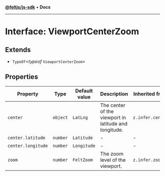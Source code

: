 [**@feltjs/js-sdk**](../../README.md) • **Docs**

***

# Interface: ViewportCenterZoom

## Extends

- `TypeOf`\<*typeof* `ViewportCenterZoom`\>

## Properties

| Property | Type | Default value | Description | Inherited from |
| ------ | ------ | ------ | ------ | ------ |
| `center` | `object` | `LatLng` | The center of the viewport in latitude and longitude. | `z.infer.center` |
| `center.latitude` | `number` | `Latitude` | - | - |
| `center.longitude` | `number` | `Longitude` | - | - |
| `zoom` | `number` | `FeltZoom` | The zoom level of the viewport. | `z.infer.zoom` |
